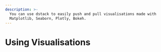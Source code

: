 ```yaml
---
description: >-
  You can use dstack to easily push and pull visualisations made with
  Matplotlib, Seaborn, Plotly, Bokeh.
---
```


# Using Visualisations

